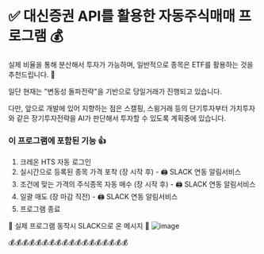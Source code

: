 # :white_check_mark: 대신증권 API를 활용한 자동주식매매 프로그램 :moneybag:

실제 비율을 통해 분산해서 투자가 가능하며, 일반적으로 종목은 ETF를 활용하는 것을 추천드립니다. :pray:

일단 현재는 "변동성 돌파전략"을 기반으로 당일거래가 진행되고 있습니다.

다만, 앞으로 개발에 있어 지향하는 점은 스캘핑, 스윙거래 등의 단기투자부터 가치투자와 같은 장기투자전략을 AI가 판단해서 투자할 수 있도록 계획중에 있습니다.

### 이 프로그램에 포함된 기능 :+1:
1. 크레온 HTS 자동 로그인
2. 실시간으로 등록된 종목 가격 포착 (장 시작 후) - :printer: SLACK 연동 알림서비스
3. 조건에 맞는 가격의 주식종목 자동 매수 (장 시작 후) - :printer: SLACK 연동 알림서비스
4. 일괄 매도 (장 마감 직전) - :printer: SLACK 연동 알림서비스
5. 프로그램 종료

:small_red_triangle_down: 실제 프로그램 동작시 SLACK으로 온 메시지 :small_red_triangle_down:
![image](https://user-images.githubusercontent.com/86232509/136301728-0f4f75ad-6281-40a4-80a1-7b33ae440b05.png)

:moneybag::moneybag::moneybag::moneybag::moneybag::moneybag::moneybag::moneybag::moneybag::moneybag::moneybag::moneybag::moneybag::moneybag::moneybag::moneybag::moneybag::moneybag:
